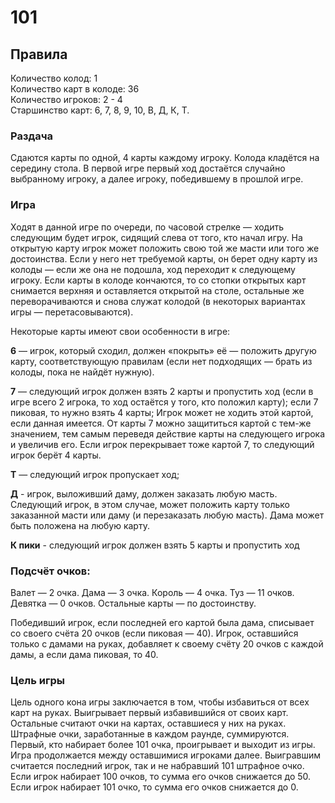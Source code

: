 # 101

## Правила

Количество колод: 1  
Количество карт в колоде: 36  
Количество игроков: 2 - 4  
Старшинство карт: 6, 7, 8, 9, 10, В, Д, К, Т.  

### Раздача
Сдаются карты по одной, 4 карты каждому игроку. Колода кладётся на середину стола. В первой игре первый ход достаётся случайно выбранному игроку, а далее игроку, победившему в прошлой игре.

### Игра
Ходят в данной игре по очереди, по часовой стрелке — ходить следующим будет игрок, сидящий слева от того, кто начал игру. На открытую карту игрок может положить свою той же масти или того же достоинства. Если у него нет требуемой карты, он берет одну карту из колоды — если же она не подошла, ход переходит к следующему игроку. Если карты в колоде кончаются, то со стопки открытых карт снимается верхняя и оставляется открытой на столе, остальные же переворачиваются и снова служат колодой (в некоторых вариантах игры — перетасовываются).

Некоторые карты имеют свои особенности в игре:

**6** — игрок, который сходил, должен «покрыть» её — положить другую карту, соответствующую правилам (если нет подходящих — брать из колоды, пока не найдёт нужную). 

**7** — следующий игрок должен взять 2 карты и пропустить ход (если в игре всего 2 игрока, то ход остаётся у того, кто положил карту); eсли 7 пиковая, то нужно взять 4 карты; Игрок может не ходить этой картой, если данная имеется.
От карты 7 можно защититься картой с тем-же значением, тем самым переведя действие карты на следующего игрока и увеличив его. Если игрок перекрывает тоже картой 7, то следующий игрок берёт 4 карты. 

**Т** — следующий игрок пропускает ход;

**Д** - игрок, выложивший даму, должен заказать любую масть. Следующий игрок, в этом случае, может положить карту только заказанной масти или даму (и перезаказать любую масть). Дама может быть положена на любую карту.

**К пики** - следующий игрок должен взять 5 карты и пропустить ход 

### Подсчёт очков:
Валет — 2 очка.
Дама — 3 очка.
Король — 4 очка.
Туз — 11 очков.
Девятка — 0 очков.
Остальные карты — по достоинству.

Победивший игрок, если последней его картой была дама, списывает со своего счёта 20 очков (если пиковая — 40).
Игрок, оставшийся только с дамами на руках, добавляет к своему счёту 20 очков с каждой дамы, а если дама пиковая, то 40.


### Цель игры
Цель одного кона игры заключается в том, чтобы избавиться от всех карт на руках. Выигрывает первый избавившийся от своих карт. Остальные считают очки на картах, оставшиеся у них на руках. Штрафные очки, заработанные в каждом раунде, суммируются. Первый, кто набирает более 101 очка, проигрывает и выходит из игры. Игра продолжается между оставшимися игроками далее. Выигравшим считается последний игрок, так и не набравший 101 штрафное очко. Если игрок набирает 100 очков, то сумма его очков снижается до 50. Если игрок набирает 101 очко, то сумма его очков снижается до 0.
